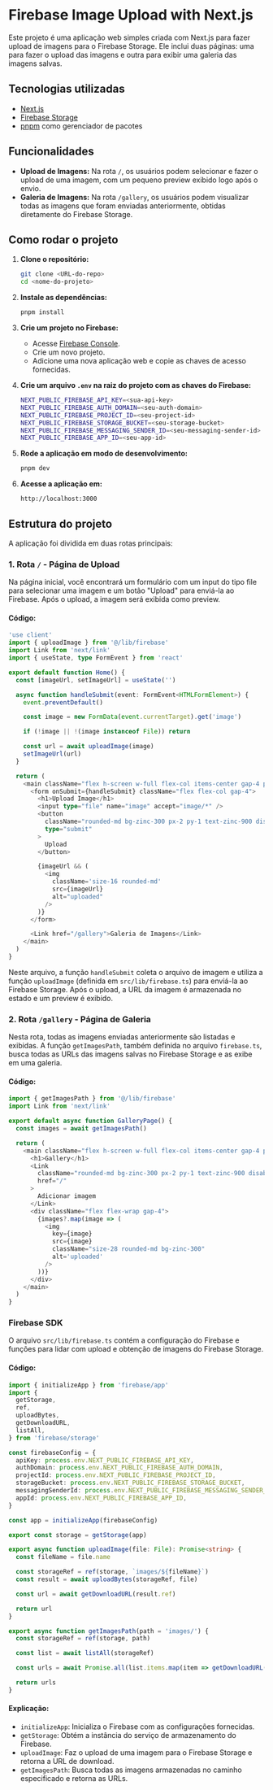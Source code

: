 # Firebase Image Upload with Next.js

Este projeto é uma aplicação web simples criada com Next.js para fazer upload de imagens para o Firebase Storage. Ele inclui duas páginas: uma para fazer o upload das imagens e outra para exibir uma galeria das imagens salvas.

## Tecnologias utilizadas
- [Next.js](https://nextjs.org/)
- [Firebase Storage](https://firebase.google.com/products/storage)
- [pnpm](https://pnpm.io/) como gerenciador de pacotes

## Funcionalidades

- **Upload de Imagens:** Na rota `/`, os usuários podem selecionar e fazer o upload de uma imagem, com um pequeno preview exibido logo após o envio.
- **Galeria de Imagens:** Na rota `/gallery`, os usuários podem visualizar todas as imagens que foram enviadas anteriormente, obtidas diretamente do Firebase Storage.

## Como rodar o projeto

1. **Clone o repositório:**
   ```bash
   git clone <URL-do-repo>
   cd <nome-do-projeto>
   ```

2. **Instale as dependências:**
   ```bash
   pnpm install
   ```

3. **Crie um projeto no Firebase:**
   - Acesse [Firebase Console](https://console.firebase.google.com/).
   - Crie um novo projeto.
   - Adicione uma nova aplicação web e copie as chaves de acesso fornecidas.

4. **Crie um arquivo `.env` na raiz do projeto com as chaves do Firebase:**
   ```bash
   NEXT_PUBLIC_FIREBASE_API_KEY=<sua-api-key>
   NEXT_PUBLIC_FIREBASE_AUTH_DOMAIN=<seu-auth-domain>
   NEXT_PUBLIC_FIREBASE_PROJECT_ID=<seu-project-id>
   NEXT_PUBLIC_FIREBASE_STORAGE_BUCKET=<seu-storage-bucket>
   NEXT_PUBLIC_FIREBASE_MESSAGING_SENDER_ID=<seu-messaging-sender-id>
   NEXT_PUBLIC_FIREBASE_APP_ID=<seu-app-id>
   ```

5. **Rode a aplicação em modo de desenvolvimento:**
   ```bash
   pnpm dev
   ```

6. **Acesse a aplicação em:**
   ```
   http://localhost:3000
   ```

## Estrutura do projeto

A aplicação foi dividida em duas rotas principais:

### 1. Rota `/` - Página de Upload
Na página inicial, você encontrará um formulário com um input do tipo file para selecionar uma imagem e um botão "Upload" para enviá-la ao Firebase. Após o upload, a imagem será exibida como preview.

#### Código:

```ts
'use client'
import { uploadImage } from '@/lib/firebase'
import Link from 'next/link'
import { useState, type FormEvent } from 'react'

export default function Home() {
  const [imageUrl, setImageUrl] = useState('')

  async function handleSubmit(event: FormEvent<HTMLFormElement>) {
    event.preventDefault()

    const image = new FormData(event.currentTarget).get('image')

    if (!image || !(image instanceof File)) return

    const url = await uploadImage(image)
    setImageUrl(url)
  }

  return (
    <main className="flex h-screen w-full flex-col items-center gap-4 p-28">
      <form onSubmit={handleSubmit} className="flex flex-col gap-4">
        <h1>Upload Image</h1>
        <input type="file" name="image" accept="image/*" />
        <button
          className="rounded-md bg-zinc-300 px-2 py-1 text-zinc-900 disabled:cursor-not-allowed disabled:text-zinc-100 disabled:opacity-50"
          type="submit"
        >
          Upload
        </button>

        {imageUrl && (
          <img
            className='size-16 rounded-md'
            src={imageUrl}
            alt="uploaded"
          />
        )}
      </form>

      <Link href="/gallery">Galeria de Imagens</Link>
    </main>
  )
}
```

Neste arquivo, a função `handleSubmit` coleta o arquivo de imagem e utiliza a função `uploadImage` (definida em `src/lib/firebase.ts`) para enviá-la ao Firebase Storage. Após o upload, a URL da imagem é armazenada no estado e um preview é exibido.

### 2. Rota `/gallery` - Página de Galeria

Nesta rota, todas as imagens enviadas anteriormente são listadas e exibidas. A função `getImagesPath`, também definida no arquivo `firebase.ts`, busca todas as URLs das imagens salvas no Firebase Storage e as exibe em uma galeria.

#### Código:

```ts
import { getImagesPath } from '@/lib/firebase'
import Link from 'next/link'

export default async function GalleryPage() {
  const images = await getImagesPath()

  return (
    <main className="flex h-screen w-full flex-col items-center gap-4 p-28">
      <h1>Gallery</h1>
      <Link
        className="rounded-md bg-zinc-300 px-2 py-1 text-zinc-900 disabled:cursor-not-allowed disabled:text-zinc-100 disabled:opacity-50"
        href="/"
      >
        Adicionar imagem
      </Link>
      <div className="flex flex-wrap gap-4">
        {images?.map(image => (
          <img
            key={image}
            src={image}
            className="size-28 rounded-md bg-zinc-300"
            alt='uploaded'
          />
        ))}
      </div>
    </main>
  )
}
```

### Firebase SDK

O arquivo `src/lib/firebase.ts` contém a configuração do Firebase e funções para lidar com upload e obtenção de imagens do Firebase Storage.

#### Código:

```ts
import { initializeApp } from 'firebase/app'
import {
  getStorage,
  ref,
  uploadBytes,
  getDownloadURL,
  listAll,
} from 'firebase/storage'

const firebaseConfig = {
  apiKey: process.env.NEXT_PUBLIC_FIREBASE_API_KEY,
  authDomain: process.env.NEXT_PUBLIC_FIREBASE_AUTH_DOMAIN,
  projectId: process.env.NEXT_PUBLIC_FIREBASE_PROJECT_ID,
  storageBucket: process.env.NEXT_PUBLIC_FIREBASE_STORAGE_BUCKET,
  messagingSenderId: process.env.NEXT_PUBLIC_FIREBASE_MESSAGING_SENDER_ID,
  appId: process.env.NEXT_PUBLIC_FIREBASE_APP_ID,
}

const app = initializeApp(firebaseConfig)

export const storage = getStorage(app)

export async function uploadImage(file: File): Promise<string> {
  const fileName = file.name

  const storageRef = ref(storage, `images/${fileName}`)
  const result = await uploadBytes(storageRef, file)

  const url = await getDownloadURL(result.ref)

  return url
}

export async function getImagesPath(path = 'images/') {
  const storageRef = ref(storage, path)

  const list = await listAll(storageRef)

  const urls = await Promise.all(list.items.map(item => getDownloadURL(item)))

  return urls
}
```

#### Explicação:
- `initializeApp`: Inicializa o Firebase com as configurações fornecidas.
- `getStorage`: Obtém a instância do serviço de armazenamento do Firebase.
- `uploadImage`: Faz o upload de uma imagem para o Firebase Storage e retorna a URL de download.
- `getImagesPath`: Busca todas as imagens armazenadas no caminho especificado e retorna as URLs.